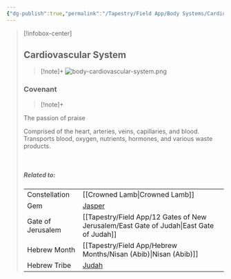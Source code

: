 ```yaml
---
{"dg-publish":true,"permalink":"/Tapestry/Field App/Body Systems/Cardiovascular System/","title":"Cardiovascular System","tags":["covenants/body/systems"],"dgHomeLink":true,"dgEnableSearch":true}
---
```


> [!infobox-center] 
> ## Cardiovascular System
> > [!note]+
> ![body-cardiovascular-system.png](/img/user/File%20Vault/Field%20App/body-systems/body-cardiovascular-system.png)
>  ### Covenant
>> [!note]+ 
>  <p class="note first">The passion of praise</p>
><p class="note second"> Comprised of the heart, arteries, veins, capillaries, and blood. Transports blood, oxygen, nutrients, hormones, and various waste products.</p>
> <br>
> 
> ##### Related to:
> <p class="note first" p style="margin-bottom: 16px;">
><p class="note third">
>
> |             |        |
> | --- | --- |
> | Constellation | [[Crowned Lamb\|Crowned Lamb]]                              |
> | Gem    | <a href="jasper" data-href="jasper" class="internal-link">Jasper</a> |
> | Gate of Jerusalem  | [[Tapestry/Field App/12 Gates of New Jerusalem/East Gate of Judah\|East Gate of Judah]]                                         |
> |   Hebrew Month   | [[Tapestry/Field App/Hebrew Months/Nisan (Abib)\|Nisan (Abib)]]                                  |
> | Hebrew Tribe | <a href="Tribe of Judah" data-href="Tribe of Judah" class="internal-link">Judah</a>
